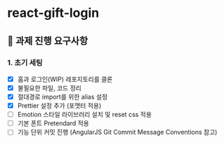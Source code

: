 # react-gift-login

## 📝 과제 진행 요구사항

### 1. 초기 세팅
- [x] 홈과 로그인(WIP) 레포지토리를 클론
- [x] 불필요한 파일, 코드 정리
- [x] 절대경로 import를 위한 alias 설정
- [x] Prettier 설정 추가 (포맷터 적용)
- [ ] Emotion 스타일 라이브러리 설치 및 reset css 적용
- [ ] 기본 폰트 Pretendard 적용
- [ ] 기능 단위 커밋 진행 (AngularJS Git Commit Message Conventions 참고)
